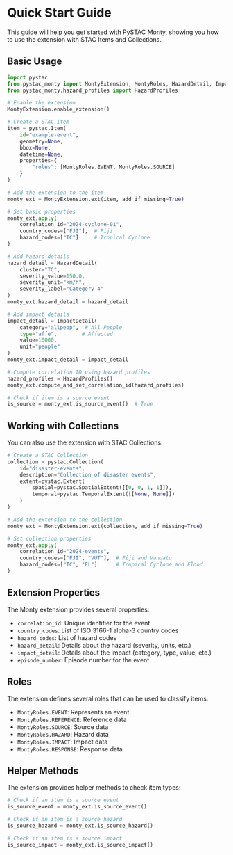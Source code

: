 # Quick Start Guide

This guide will help you get started with PySTAC Monty, showing you how to use the extension with STAC Items and Collections.

## Basic Usage

```python
import pystac
from pystac_monty import MontyExtension, MontyRoles, HazardDetail, ImpactDetail
from pystac_monty.hazard_profiles import HazardProfiles

# Enable the extension
MontyExtension.enable_extension()

# Create a STAC Item
item = pystac.Item(
    id="example-event",
    geometry=None,
    bbox=None,
    datetime=None,
    properties={
        "roles": [MontyRoles.EVENT, MontyRoles.SOURCE]
    }
)

# Add the extension to the item
monty_ext = MontyExtension.ext(item, add_if_missing=True)

# Set basic properties
monty_ext.apply(
    correlation_id="2024-cyclone-01",
    country_codes=["FJI"],  # Fiji
    hazard_codes=["TC"]     # Tropical Cyclone
)

# Add hazard details
hazard_detail = HazardDetail(
    cluster="TC",
    severity_value=150.0,
    severity_unit="km/h",
    severity_label="Category 4"
)
monty_ext.hazard_detail = hazard_detail

# Add impact details
impact_detail = ImpactDetail(
    category="allpeop",  # All People
    type="affe",        # Affected
    value=10000,
    unit="people"
)
monty_ext.impact_detail = impact_detail

# Compute correlation ID using hazard profiles
hazard_profiles = HazardProfiles()
monty_ext.compute_and_set_correlation_id(hazard_profiles)

# Check if item is a source event
is_source = monty_ext.is_source_event()  # True
```

## Working with Collections

You can also use the extension with STAC Collections:

```python
# Create a STAC Collection
collection = pystac.Collection(
    id="disaster-events",
    description="Collection of disaster events",
    extent=pystac.Extent(
        spatial=pystac.SpatialExtent([[0, 0, 1, 1]]),
        temporal=pystac.TemporalExtent([[None, None]])
    )
)

# Add the extension to the collection
monty_ext = MontyExtension.ext(collection, add_if_missing=True)

# Set collection properties
monty_ext.apply(
    correlation_id="2024-events",
    country_codes=["FJI", "VUT"],  # Fiji and Vanuatu
    hazard_codes=["TC", "FL"]      # Tropical Cyclone and Flood
)
```

## Extension Properties

The Monty extension provides several properties:

- `correlation_id`: Unique identifier for the event
- `country_codes`: List of ISO 3166-1 alpha-3 country codes
- `hazard_codes`: List of hazard codes
- `hazard_detail`: Details about the hazard (severity, units, etc.)
- `impact_detail`: Details about the impact (category, type, value, etc.)
- `episode_number`: Episode number for the event

## Roles

The extension defines several roles that can be used to classify items:

- `MontyRoles.EVENT`: Represents an event
- `MontyRoles.REFERENCE`: Reference data
- `MontyRoles.SOURCE`: Source data
- `MontyRoles.HAZARD`: Hazard data
- `MontyRoles.IMPACT`: Impact data
- `MontyRoles.RESPONSE`: Response data

## Helper Methods

The extension provides helper methods to check item types:

```python
# Check if an item is a source event
is_source_event = monty_ext.is_source_event()

# Check if an item is a source hazard
is_source_hazard = monty_ext.is_source_hazard()

# Check if an item is a source impact
is_source_impact = monty_ext.is_source_impact()
